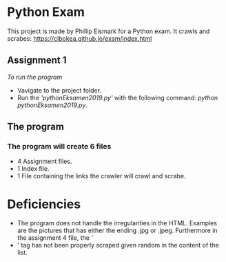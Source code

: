 # Python Exam

This project is made by Phillip Eismark for a Python exam.
It crawls and scrabes: https://clbokea.github.io/exam/index.html

## Assignment 1

*To run the program*

- Vavigate to the project folder.
- Run the *'pythonEksamen2019.py'* with the following command: *python pythonEksamen2019.py*.


## The program
### The program will create 6 files
- 4 Assignment files.
- 1 Index file.
- 1 File containing the links the crawler will crawl and scrabe.


# Deficiencies
- The program does not handle the irregularities in the HTML. Examples are the pictures that has either the ending .jpg or .jpeg. Furthermore in the assignment 4 file, the '<li>' tag has not been properly scraped given random in the content of the list.  


